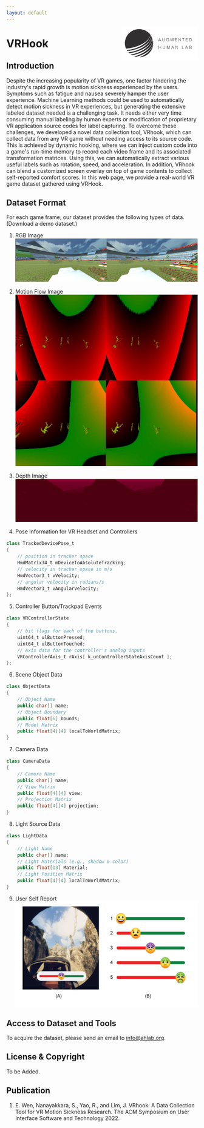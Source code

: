 ```yaml
---
layout: default
---
```


<img style="float: right;" src="assets/ahlab.png" alt="drawing" width="200"/>


# VRHook


## Introduction

Despite the increasing popularity of VR games, one factor hindering the industry's rapid growth is motion sickness experienced by the users. Symptoms such as fatigue and nausea severely hamper the user experience.
Machine Learning methods could be used to automatically detect motion sickness in VR experiences, but generating the extensive labeled dataset needed is a challenging task. It needs either very time consuming manual labeling by human experts or modification of proprietary VR application source codes for label capturing. 
To overcome these challenges, we developed a novel data collection tool, VRhook, which can collect data from any VR game without needing access to its source code. This is achieved by dynamic hooking, where we can inject custom code into a game's run-time memory to record each video frame and its associated transformation matrices. Using this, we can automatically extract various useful labels such as rotation, speed, and acceleration. In addition, VRhook can blend a customized screen overlay on top of game contents to collect self-reported comfort scores. In this web page, we provide a real-world VR game dataset gathered using VRHook. 

## Dataset Format

For each game frame, our dataset provides the following types of data. (Download a demo dataset.)

1. RGB Image 
![RGB](assets/rgb.jpg)

2. Motion Flow Image
![Motion Flow](assets/motion.jpg)

3. Depth Image
![Motion Flow](assets/depth3.jpg)

4. Pose Information for VR Headset and Controllers
```java
class TrackedDevicePose_t
{
	// position in tracker space
	HmdMatrix34_t mDeviceToAbsoluteTracking; 
	// velocity in tracker space in m/s
	HmdVector3_t vVelocity;		
	// angular velocity in radians/s
	HmdVector3_t vAngularVelocity;	
};
```

5. Controller Button/Trackpad Events
```java
class VRControllerState
{
	// bit flags for each of the buttons. 
	uint64_t ulButtonPressed;
	uint64_t ulButtonTouched;
	// Axis data for the controller's analog inputs
	VRControllerAxis_t rAxis[ k_unControllerStateAxisCount ];
};
```

6. Scene Object Data
```java
class ObjectData
{
	// Object Name
    public char[] name;
    // Object Boundary
    public float[6] bounds;
    // Model Matrix
    public float[4][4] localToWorldMatrix; 
}
``` 

7. Camera Data
```java
class CameraData
{
	// Camera Name
    public char[] name;
    // View Matrix
    public float[4][4] view;
    // Projection Matrix
    public float[4][4] projection; 
}
``` 

8. Light Source Data
```java
class LightData
{
	// Light Name
    public char[] name;
    // Light Materials (e.g., shadow & color)
    public float[13] Material;
    // Light Position Matrix
    public float[4][4] localToWorldMatrix; 
}
```

9. User Self Report
![report](assets/self.png)

## Access to Dataset and Tools

To acquire the dataset, please send an email to info@ahlab.org.

## License & Copyright

To be Added.

## Publication
1. E. Wen, Nanayakkara, S., Yao, R., and Lim, J. VRhook: A Data Collection Tool for VR Motion Sickness Research. The ACM Symposium on User Interface Software and Technology 2022.